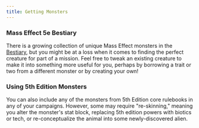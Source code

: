 ```yaml
---
title: Getting Monsters
---
```

### Mass Effect 5e Bestiary
There is a growing collection of unique Mass Effect monsters in the [Bestiary](/bestiary),
but you might be at a loss when it comes to finding the perfect creature for part of a mission. Feel free to tweak an
existing creature to make it into something more useful for you, perhaps by borrowing a trait or two from a different
monster or by creating your own!

### Using 5th Edition Monsters
You can also include any of the monsters from 5th Edition core rulebooks in any of your campaigns. However, some may require
"re-skinning," meaning you alter the monster's stat block, replacing 5th edition powers with biotics or tech, or
re-conceptualize the animal into some newly-discovered alien.

